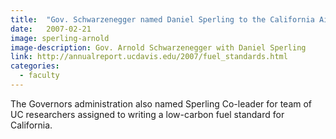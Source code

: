 ```yaml
---
title:  "Gov. Schwarzenegger named Daniel Sperling to the California Air Resources board."
date:   2007-02-21
image: sperling-arnold
image-description: Gov. Arnold Schwarzenegger with Daniel Sperling
link: http://annualreport.ucdavis.edu/2007/fuel_standards.html
categories:
  - faculty
---
```

The Governors administration also named Sperling Co-leader for team of UC researchers assigned to writing a low-carbon fuel standard for California.
